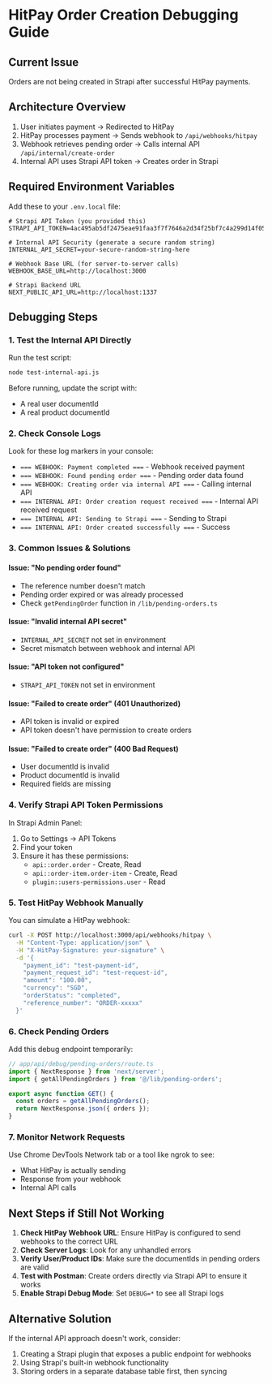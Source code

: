 # HitPay Order Creation Debugging Guide

## Current Issue

Orders are not being created in Strapi after successful HitPay payments.

## Architecture Overview

1. User initiates payment → Redirected to HitPay
2. HitPay processes payment → Sends webhook to `/api/webhooks/hitpay`
3. Webhook retrieves pending order → Calls internal API `/api/internal/create-order`
4. Internal API uses Strapi API token → Creates order in Strapi

## Required Environment Variables

Add these to your `.env.local` file:

```env
# Strapi API Token (you provided this)
STRAPI_API_TOKEN=4ac495ab5df2475eae91faa3f7f7646a2d34f25bf7c4a299d14f05d0e5c09cb871d807bd2705c650bfc257e406473a4d2b109e514dc1145f92694df7a1f0aeb971c2258b5ced788157022bc9455f97703ead54d7dc9b0ab3d242d106d1aa43c54c4be13a239e5389dd83e66f843dbc81db6d4131779519f165d9a53dbd01146f

# Internal API Security (generate a secure random string)
INTERNAL_API_SECRET=your-secure-random-string-here

# Webhook Base URL (for server-to-server calls)
WEBHOOK_BASE_URL=http://localhost:3000

# Strapi Backend URL
NEXT_PUBLIC_API_URL=http://localhost:1337
```

## Debugging Steps

### 1. Test the Internal API Directly

Run the test script:

```bash
node test-internal-api.js
```

Before running, update the script with:

- A real user documentId
- A real product documentId

### 2. Check Console Logs

Look for these log markers in your console:

- `=== WEBHOOK: Payment completed ===` - Webhook received payment
- `=== WEBHOOK: Found pending order ===` - Pending order data found
- `=== WEBHOOK: Creating order via internal API ===` - Calling internal API
- `=== INTERNAL API: Order creation request received ===` - Internal API received request
- `=== INTERNAL API: Sending to Strapi ===` - Sending to Strapi
- `=== INTERNAL API: Order created successfully ===` - Success

### 3. Common Issues & Solutions

#### Issue: "No pending order found"

- The reference number doesn't match
- Pending order expired or was already processed
- Check `getPendingOrder` function in `/lib/pending-orders.ts`

#### Issue: "Invalid internal API secret"

- `INTERNAL_API_SECRET` not set in environment
- Secret mismatch between webhook and internal API

#### Issue: "API token not configured"

- `STRAPI_API_TOKEN` not set in environment

#### Issue: "Failed to create order" (401 Unauthorized)

- API token is invalid or expired
- API token doesn't have permission to create orders

#### Issue: "Failed to create order" (400 Bad Request)

- User documentId is invalid
- Product documentId is invalid
- Required fields are missing

### 4. Verify Strapi API Token Permissions

In Strapi Admin Panel:

1. Go to Settings → API Tokens
2. Find your token
3. Ensure it has these permissions:
   - `api::order.order` - Create, Read
   - `api::order-item.order-item` - Create, Read
   - `plugin::users-permissions.user` - Read

### 5. Test HitPay Webhook Manually

You can simulate a HitPay webhook:

```bash
curl -X POST http://localhost:3000/api/webhooks/hitpay \
  -H "Content-Type: application/json" \
  -H "X-HitPay-Signature: your-signature" \
  -d '{
    "payment_id": "test-payment-id",
    "payment_request_id": "test-request-id",
    "amount": "100.00",
    "currency": "SGD",
    "orderStatus": "completed",
    "reference_number": "ORDER-xxxxx"
  }'
```

### 6. Check Pending Orders

Add this debug endpoint temporarily:

```typescript
// app/api/debug/pending-orders/route.ts
import { NextResponse } from 'next/server';
import { getAllPendingOrders } from '@/lib/pending-orders';

export async function GET() {
  const orders = getAllPendingOrders();
  return NextResponse.json({ orders });
}
```

### 7. Monitor Network Requests

Use Chrome DevTools Network tab or a tool like ngrok to see:

- What HitPay is actually sending
- Response from your webhook
- Internal API calls

## Next Steps if Still Not Working

1. **Check HitPay Webhook URL**: Ensure HitPay is configured to send webhooks to the correct URL
2. **Check Server Logs**: Look for any unhandled errors
3. **Verify User/Product IDs**: Make sure the documentIds in pending orders are valid
4. **Test with Postman**: Create orders directly via Strapi API to ensure it works
5. **Enable Strapi Debug Mode**: Set `DEBUG=*` to see all Strapi logs

## Alternative Solution

If the internal API approach doesn't work, consider:

1. Creating a Strapi plugin that exposes a public endpoint for webhooks
2. Using Strapi's built-in webhook functionality
3. Storing orders in a separate database table first, then syncing
